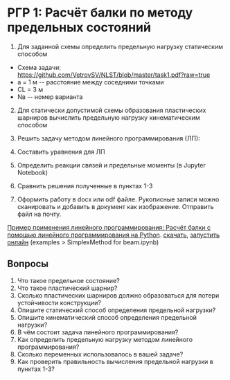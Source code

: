 # РГР 1: Расчёт балки по методу предельных состояний


1. Для заданной схемы определить предельную нагрузку статическим способом
 - Схема задачи: https://github.com/VetrovSV/NLST/blob/master/task1.pdf?raw=true
 - a = 1 м -- расстояние между соседними точками 
 - CL = 3 м
 - Nв -- номер варианта

2. Для статически допустимой схемы образования пластических шарниров вычислить предельную нагрузку кинематическим способом

3. Решить задачу методом линейного программирования (ЛП):
 1. Составить уравнения для ЛП
 1. Определить реакции связей и предельные моменты (в Jupyter Notebook)
 
4. Сравнить решения полученные в пунктах 1-3
5. Оформить работу в docx или odf файле. Рукописные записи можно сканировать и добавить в документ как изображение. Отправить файл на почту.

[Пример применения линейного программирования: Расчёт балки с помощью линейного программирования на Python](https://vetrovsv.github.io/NLST/SimplexMethod%20for%20beam.html). [скачать](https://github.com/VetrovSV/NLST/blob/master/examples/SimplexMethod%20for%20beam.ipynb?raw=true), 
[запустить онлайн](https://mybinder.org/v2/gh/VetrovSV/NLST/master/) (examples > SimplexMethod for beam.ipynb)

## Вопросы

1. Что такое предельное состояние?
1. Что такое пластический шарнир?
1. Сколько пластических шарниров должно образоваться для потери устойчивости конструкции?
1. Опишите статический способ определения предельной нагрузки?
1. Опишите кинематический способ определения предельной нагрузки?
1. В чём состоит задача линейного программирования?
1. Как определить предельную нагрузку методом линейного программирования?
1. Сколько переменных использовалось в вашей задаче?
1. Как проверить правильность вычисления предельной нагрузки в пунктах 1-3?
